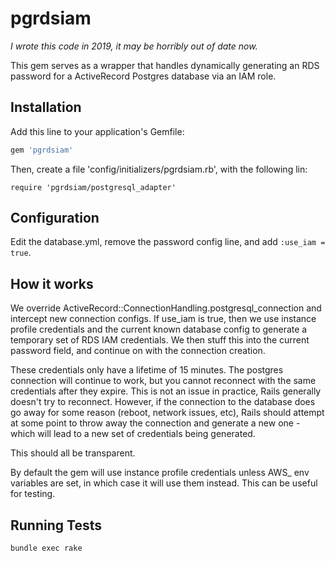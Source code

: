 # pgrdsiam

_I wrote this code in 2019, it may be horribly out of date now._

This gem serves as a wrapper that handles dynamically generating an RDS password for a 
ActiveRecord Postgres database via an IAM role.


## Installation

Add this line to your application's Gemfile:

```ruby
gem 'pgrdsiam'
```

Then, create a file 'config/initializers/pgrdsiam.rb', with the following lin:

```
require 'pgrdsiam/postgresql_adapter'
```

## Configuration

Edit the database.yml, remove the password config line, and add `:use_iam = true`.

## How it works

We override ActiveRecord::ConnectionHandling.postgresql_connection and intercept new
connection configs.  If use_iam is true, then we use instance profile credentials and the
current known database config to generate a temporary set of RDS IAM credentials.  We then
stuff this into the current password field, and continue on with the connection creation.

These credentials only have a lifetime of 15 minutes. The postgres connection will continue to
work, but you cannot reconnect with the same credentials after they expire. This is not an issue
in practice, Rails generally doesn't try to reconnect. However, if the connection to the database does go away for some reason (reboot, network issues, etc), Rails should attempt at some point to throw away the connection and generate a new one - which will lead to a new 
set of credentials being generated.

This should all be transparent.

By default the gem will use instance profile credentials unless AWS_ env variables are set,
in which case it will use them instead.  This can be useful for testing.

## Running Tests

```
bundle exec rake
```